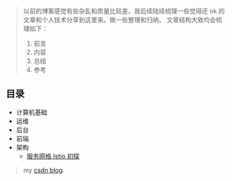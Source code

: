 > 以前的博客感觉有些杂乱和质量比较差，我后续陆续梳理一些觉得还 ok 的文章和个人技术分享到这里来。做一些整理和归纳。
> 文章结构大致均会梳理如下：
> 1. 前言
> 2. 内容
> 3. 总结
> 4. 参考

## 目录

- 计算机基础
- 运维
- 后台
- 前端
- 架构
    - [服务网格 Istio 初探](./blog/istio_start.md)

> my [csdn blog](http://blog.csdn.net/lin_credible).

